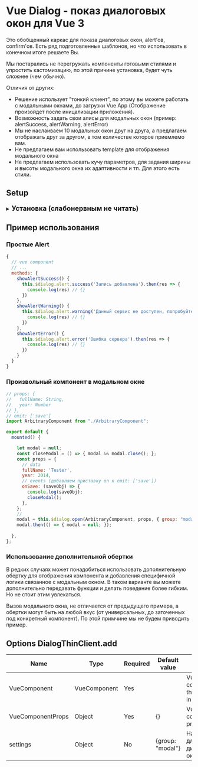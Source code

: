 
# Vue Dialog - показ диалоговых окон для Vue 3
Это обобщенный каркас для показа диалоговых окон, alert'ов, confirm'ов.
Есть ряд подготовленных шаблонов, но что использовать в конечном итоге решаете Вы.

Мы постарались не перегружать компоненты готовыми стилями и упростить кастомизацию,
по этой причине установка, будет чуть сложнее (чем обычно).

Отличия от других:
- Решение использует "тонкий клиент", 
  по этому вы можете работать с модальными окнами,
  до загрузки Vue App 
  (Отображение произойдет после иницализации приложения).
- Возможность задать свои алисы для модальных окон 
  (пример: alertSuccess, alertWarning, alertError)
- Мы не наслаиваем 10 модальных окон друг на друга, 
  а предлагаем отображать друг за другом, 
  в том количестве которое приемлемо вам.
- Не предлагаем вам использовать template для отображения модального окна
- Не предлагаем использовать кучу параметров,
  для задания ширины и высоты модального окна
  их адаптивности и тп. Для этого есть стили.
  

## Setup

<details>
<summary><b style="font-size: 1.3em;">Установка (слабонервным не читать)</b></summary>

### Шаг 1
```bash
yarn add vue-dlg
# Or using npm
npm install vue-dlg --save
```

### Шаг 2
Создайте папку в удобном месте для файлов настроек плагина.
Предположим "./plugin/vue-dlg". 
В этой папке создайте следующие файлы:

<details>
<summary><b style="font-size: 1.3em;">group-settings.js</b></summary>

```js
//
import {addGroupSetting} from "vue-dlg/src/DialogGroupSettings";

// задаем настройки для разных групп
addGroupSetting('modal', {
  // максимальное количество модальных окон на экране в этой группе
  maxDisplayItem: 1,
  // показывать overlay?
  overlay      : true,
});

addGroupSetting('notify', {
  maxDisplayItem: 3,
  overlay      : false,
});
```

</details>

<details>
<summary><b style="font-size: 1.3em;">action.js</b></summary>

```js
// Тонкий клиент
import DialogThinClient from 'vue-dlg/src/DialogThinClient';
// Темплейты модальных окон
import DialogBox        from "vue-dlg/src/Template/DialogBox";
import DialogNotify     from "vue-dlg/src/Template/DialogNotify";

// настраиваем список модальных окон
export default {
  open: DialogThinClient, // function (VueComponent, VueComponentProps, setting)

  alert: {
    success: (message) => {
      return DialogThinClient(
              DialogBox,
              { title: "Успешно", message: message, okLabel: 'Ok', theme: "success", },
              { group: 'modal' }
      );
    },
    warning: (message) => {
      return DialogThinClient(
              DialogBox,
              { title: "Предупреждение", message: message, okLabel: 'Ok', theme: "warning" },
              { group: 'modal' }
      );
    },
    error: (message) => {
      return DialogThinClient(
              DialogBox,
              { title: "Ошибка", message: message, okLabel: 'Ok', theme: "error" },
              { group: 'modal' }
      );
    },
  },

  confirm(message, options = {}){
    return DialogThinClient(
            DialogBox,
            {
              title: "Подтвердите действие",
              message: message,
              okLabel: (options && options.okLabel) ? options.okLabel : 'Ok',
              cancelLabel: (options && options.cancelLabel) ? options.cancelLabel : 'Отмена',
            },
            { group: 'modal' }
    );
  },

  notify: (title, message) => {
    return DialogThinClient(
            DialogNotify,
            { title: title, message: message },
            { group: 'notify' }
    );
  }
};
```

</details>

<details>
<summary><b style="font-size: 1.3em;">style.scss</b></summary>

```scss

.dlg .dlg-overlay {
  background: var(--dlg-overlay, rgba(0,0,0,0.5));
  cursor: default;
  display: block;
  position: fixed;
  top: 0;
  left: 0;
  right: 0;
  bottom: 0;
}

.dlg .dlg-container{
  pointer-events: none;
  & > div {
    pointer-events: all;
  }
}

.dlg .dlg-container.dlg-container-notify{
  position: fixed;
  left: 10px;
  top: 10px;
  width: 320px;
  z-index: 420;

  & > div {
    margin-bottom: 5px;
  }
  & > div:last-child {
    margin-bottom: 0px;
  }

}


.dlg .dlg-container.dlg-container-modal {

  position: fixed;
  top: 0;
  left: 0;
  right: 0;
  bottom: 0;
  z-index: 400;

  overflow: hidden;
  opacity: 1;

  display: flex;
  display: -ms-flexbox;
  align-items: center;
  -ms-flex-align: center;
  -ms-flex-pack: center;
  justify-content: center;


  & > div {
    width: 100%;
    max-width: 740px;
    padding-left: 20px;
    padding-right: 20px;
    margin-bottom: 20px;
  }
  & > div:last-child {
    margin-bottom: 0px;
  }
}
```

</details>

<details>
<summary><b style="font-size: 1.3em;">index.js</b></summary>

```js
// Подключаем плагин
import vueDlgPlugin from "vue-dlg/src/plugin";

// настройки модальных групп
import "./group-settings";
// задаем стили
import './style.scss';
// список настроенных действий
import dialogAction from "./action";

// опционально можно сделать глобальным
// global.DIALOG = dialogAction;

// фасад для установки плагина (чтоб не перегружать основной main.js) 
export default {
  install: (app) => {
    vueDlgPlugin.install(app, {action: dialogAction});
  },
};
```

</details>


### Шаг 3
Add dependencies to your `main.js`:
<details>
<summary><b style="font-size: 1.3em;">main.js</b></summary>

```js
import { createApp } from 'vue';
// [ADD]
import vueDlgPluginProxy from './plugin/vue-dlg'
// ...

let app = createApp(App)
// [ADD]
app.use(vueDlgPluginProxy);
// ...
app.use(router);
app.mount('#app');

```

</details>


### Шаг 4
Add the global component to your `App.vue`:

<details>
<summary><b style="font-size: 1.3em;">App.vue</b></summary>

```vue
<template>
  <DialogCore />
  <!-- -->
  <router-view />
</template>

<script>
import DialogCore from "vue-dlg/src/DialogCore";

export default {
  component: {
    DialogCore,
    // ...
  }
  // ...
}
</script>
```

</details>



</details>



## Пример использования

### Простые Alert
```js
{
  // vue component
  // ...
  methods: {
    showAlertSuccess() {
      this.$dialog.alert.success('Запись добавлена').then(res => {
        console.log(res) // {}
      })
    },
    showAlertWarning() {
      this.$dialog.alert.warning('Данный сервис не доступен, попробуйте через 5 минут').then(res => {
        console.log(res) // {}
      })
    },
    showAlertError() {
      this.$dialog.alert.error('Ошибка сервера').then(res => {
        console.log(res) // {}
      })
    }
  }
}
```

### Произвольный компонент в модальном окне
```js
// props: {
//   fullName: String,
//   year: Number
// },
// emit: ['save']
import ArbitraryComponent from "./ArbitraryComponent";

export default {
  mounted() {

    let modal = null;
    const closeModal = () => { modal && modal.close(); };
    const props = {
      // data
      fullName: 'Tester',
      year: 2014,
      // events (добавляем приставку on к emit: ['save'])
      onSave: (saveObj) => {
        console.log(saveObj);
        closeModal();
      },
    };
    //
    modal = this.$dialog.open(ArbitraryComponent, props, { group: "modal", theme: "community", close: true });
    modal.then(() => { modal = null; });
    
  },
};
```

### Использование дополнительной обертки
В редких случаях может понадобиться использовать дополнительную обертку для отображения компонента 
и добавления специфичной логики связанное с модальным окном.
В таком варианте вы можете дополнительно передавать функции и делать поведение более гибким.
Но не стоит этим увлекаться.

Вызов модального окна, не отличается от предыдущего примера,
а обертки могут быть на любой вкус 
(от универсальных, до заточенных под конкретный компонент).
По этой примчине мы не будем приводить пример.

## Options DialogThinClient.add

| Name              | Type               | Required | Default value   | Info                                  |
| ----------------- | ------------------ | -------- | --------------- | ------------------------------------- |
| VueComponent      | VueComponent       | Yes      |                 | Vue component that opens in a modal   |
| VueComponentProps | Object             | Yes      | {}              | Vue component props data              |
| settings          | Object             | No       | {group: "modal"}| Настройки для диалоговых окон         |



